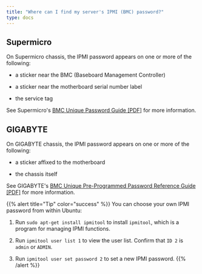 ```yaml
---
title: "Where can I find my server's IPMI (BMC) password?"
type: docs
---
```


## Supermicro

On Supermicro chassis, the IPMI password appears on one or more of the
following:

- a sticker near the BMC (Baseboard Management Controller)

- a sticker near the motherboard serial number label

- the service tag

See Supermicro's
[BMC Unique Password Guide [PDF]](https://www.supermicro.com/support/BMC_Unique_Password_Guide.pdf)
for more information.

## GIGABYTE

On GIGABYTE chassis, the IPMI password appears on one or more of the following:

- a sticker affixed to the motherboard

- the chassis itself

See GIGABYTE's
[BMC Unique Pre-Programmed Password Reference Guide [PDF]](https://www.gigabyte.com/Fileupload/Global/Multimedia/101/file/573/1015.pdf)
for more information.

{{% alert title="Tip" color="success" %}}
You can choose your own IPMI password from within Ubuntu:

1. Run `sudo apt-get install ipmitool` to install `ipmitool`, which is a
   program for managing IPMI functions.

1. Run `ipmitool user list 1` to view the user list. Confirm that `ID 2` is
   `admin` or `ADMIN`.

1. Run `ipmitool user set password 2` to set a new IPMI password.
{{% /alert %}}
